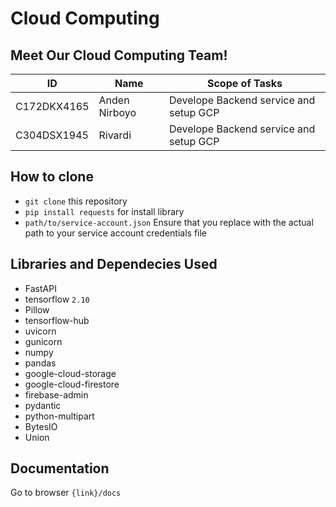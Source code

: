 # Cloud Computing
## Meet Our Cloud Computing Team!
| ID | Name | Scope of Tasks  |
| ----------| --- | ---------- |
| C172DKX4165 | Anden Nirboyo | Develope Backend service and setup GCP |
| C304DSX1945 | Rivardi  | Develope Backend service and setup GCP |

## How to clone
- `git clone` this repository
- `pip install requests` for install library
- `path/to/service-account.json` Ensure that you replace with the actual path to your service account credentials file


## Libraries and Dependecies Used
- FastAPI
- tensorflow `2.10`
- Pillow
- tensorflow-hub
- uvicorn
- gunicorn
- numpy
- pandas
- google-cloud-storage
- google-cloud-firestore
- firebase-admin
- pydantic
- python-multipart
- BytesIO
- Union

## Documentation
Go to browser `{link}/docs`


